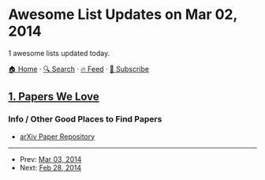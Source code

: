 # Awesome List Updates on Mar 02, 2014

1 awesome lists updated today.

[🏠 Home](/README.md) · [🔍 Search](https://test.trackawesomelist.com/search/) · [🔥 Feed](https://test.trackawesomelist.com/rss.xml) · [📮 Subscribe](https://trackawesomelist.us17.list-manage.com/subscribe?u=d2f0117aa829c83a63ec63c2f&id=36a103854c)



## [1. Papers We Love](/content/papers-we-love/papers-we-love/README.md)

### Info / Other Good Places to Find Papers

*   [arXiv Paper Repository](http://arxiv.org/)

---

- Prev: [Mar 03, 2014](/content/2014/03/03/README.md)
- Next: [Feb 28, 2014](/content/2014/02/28/README.md)